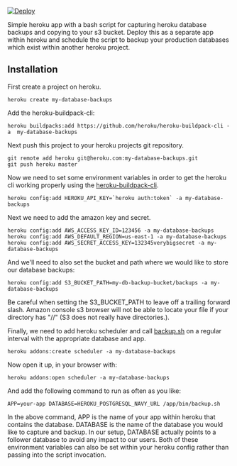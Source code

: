 [![Deploy](https://www.herokucdn.com/deploy/button.svg)](https://heroku.com/deploy)

Simple heroku app with a bash script for capturing heroku database backups and copying to your s3 bucket.  Deploy this as a separate app within heroku and schedule the script to backup your production databases which exist within another heroku project.


## Installation


First create a project on heroku.

```
heroku create my-database-backups
```
Add the heroku-buildpack-cli:

```
heroku buildpacks:add https://github.com/heroku/heroku-buildpack-cli -a  my-database-backups
```

Next push this project to your heroku projects git repository.

```
git remote add heroku git@heroku.com:my-database-backups.git
git push heroku master
```

Now we need to set some environment variables in order to get the heroku cli working properly using the [heroku-buildpack-cli](https://github.com/heroku/heroku-buildpack-cli).

```
heroku config:add HEROKU_API_KEY=`heroku auth:token` -a my-database-backups
```

Next we need to add the amazon key and secret.

```
heroku config:add AWS_ACCESS_KEY_ID=123456 -a my-database-backups
heroku config:add AWS_DEFAULT_REGION=us-east-1 -a my-database-backups
heroku config:add AWS_SECRET_ACCESS_KEY=132345verybigsecret -a my-database-backups
```

And we'll need to also set the bucket and path where we would like to store our database backups:

```
heroku config:add S3_BUCKET_PATH=my-db-backup-bucket/backups -a my-database-backups
```  
Be careful when setting the S3_BUCKET_PATH to leave off a trailing forward slash.  Amazon console s3 browser will not be able to locate your file if your directory has "//" (S3 does not really have directories.).

Finally, we need to add heroku scheduler and call [backup.sh](https://github.com/kbaum/heroku-database-backups/blob/master/bin/backup.sh) on a regular interval with the appropriate database and app.

```
heroku addons:create scheduler -a my-database-backups
```

Now open it up, in your browser with:

```
heroku addons:open scheduler -a my-database-backups
```

And add the following command to run as often as you like:

```
APP=your-app DATABASE=HEROKU_POSTGRESQL_NAVY_URL /app/bin/backup.sh
```

In the above command, APP is the name of your app within heroku that contains the database.  DATABASE is the name of the database you would like to capture and backup.  In our setup, DATABASE actually points to a follower database to avoid any impact to our users.  Both of these environment variables can also be set within your heroku config rather than passing into the script invocation.


